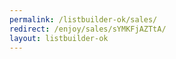 ```yaml
---
permalink: /listbuilder-ok/sales/
redirect: /enjoy/sales/sYMKFjAZTtA/
layout: listbuilder-ok
---
```

